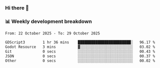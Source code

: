 ### Hi there 👋

### 📊 Weekly development breakdown
<!--START_SECTION:waka-->

```txt
From: 22 October 2025 - To: 29 October 2025

GDScript3        1 hr 36 mins    ████████████████████████░   96.17 %
Godot Resource   3 mins          ▓░░░░░░░░░░░░░░░░░░░░░░░░   03.02 %
Git              0 secs          ░░░░░░░░░░░░░░░░░░░░░░░░░   00.43 %
JSON             0 secs          ░░░░░░░░░░░░░░░░░░░░░░░░░   00.37 %
Other            0 secs          ░░░░░░░░░░░░░░░░░░░░░░░░░   00.02 %
```

<!--END_SECTION:waka-->
